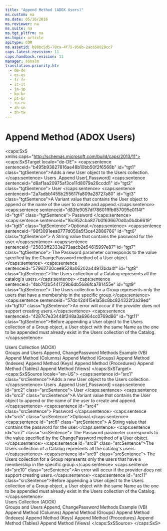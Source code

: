 ```yaml
---
title: "Append Method (ADOX Users)"
ms.custom: na
ms.date: 05/16/2016
ms.reviewer: na
ms.suite: na
ms.tgt_pltfrm: na
ms.topic: article
apitype: COM
ms.assetid: b80bc5d5-78ca-4f75-956b-2ac658029cc7
caps.latest.revision: 11
caps.handback.revision: 11
manager: sonalm
translation.priority.ht: 
  - de-de
  - es-es
  - fr-fr
  - it-it
  - ja-jp
  - ko-kr
  - pt-br
  - ru-ru
  - zh-cn
  - zh-tw
---
```

# Append Method (ADOX Users)
<?xml version="1.0" encoding="utf-8"?>
<caps:SxS xmlns:caps="http://schemas.microsoft.com/build/caps/2013/11">
  <caps:SxSTarget locale="de-DE">
    <developerReferenceWithSyntaxDocument xsi:schemaLocation="http://ddue.schemas.microsoft.com/authoring/2003/5 http://dduestorage.blob.core.windows.net/ddueschema/developer.xsd" xmlns="http://ddue.schemas.microsoft.com/authoring/2003/5" xmlns:xlink="http://www.w3.org/1999/xlink" xmlns:xsi="http://www.w3.org/2001/XMLSchema-instance">
      <introduction>
        <para>
          <caps:sentence sentenceid="b495b93827816ae48b10bb50f2f6568b" id="tgt1" class="tgtSentence">Adds a new <legacyLink xlink:href="f68e32ce-ef7c-407d-bdb5-d280947ae0e2">User</legacyLink> object to the <legacyLink xlink:href="0a30fa74-6f10-4410-bd70-882e7c43cd46">Users</legacyLink> collection.</caps:sentence>
        </para>
      </introduction>
      <syntaxSection>
        <legacySyntax>
          <parameterReference>Users</parameterReference>
          <legacyBold>.Append </legacyBold>
          <parameterReference>User</parameterReference>[<legacyBold>,</legacyBold><parameterReference>Password</parameterReference>]</legacySyntax>
      </syntaxSection>
      <parameters>
        <content>
          <definitionTable>
            <definedTerm>
              <caps:sentence sentenceid="d8af1aa20975af3ce11d8079a26ccdd1" id="tgt2" class="tgtSentence"> <legacyItalic>User</legacyItalic> </caps:sentence>
            </definedTerm>
            <definition>
              <para>
                <caps:sentence sentenceid="2a7adbb1455b255617fa809a28727a80" id="tgt3" class="tgtSentence">A <languageKeyword>Variant</languageKeyword> value that contains the <legacyBold>User</legacyBold> object to append or the name of the user to create and append.</caps:sentence>
              </para>
            </definition>
            <definedTerm>
              <caps:sentence sentenceid="d83fe9057df78601fffb657095e0114f" id="tgt4" class="tgtSentence"> <legacyItalic>Password</legacyItalic> </caps:sentence>
            </definedTerm>
            <definition>
              <para>
                <caps:sentence sentenceid="16c952cba827b0f636670d0a0b4b6619" id="tgt5" class="tgtSentence">Optional.</caps:sentence>
                <caps:sentence sentenceid="98f3091eea0777d050a5f3ce42886766" id="tgt6" class="tgtSentence"> A <languageKeyword>String</languageKeyword> value that contains the password for the user.</caps:sentence>
                <caps:sentence sentenceid="25833ff2333e273aacb2e54615997e87" id="tgt7" class="tgtSentence"> The <legacyItalic>Password </legacyItalic>parameter corresponds to the value specified by the <legacyLink xlink:href="d187fbc6-5fac-4abb-803d-bf344dcf0302">ChangePassword</legacyLink> method of a <legacyBold>User</legacyBold> object.</caps:sentence>
              </para>
            </definition>
          </definitionTable>
        </content>
      </parameters>
      <languageReferenceRemarks>
        <content>
          <para>
            <caps:sentence sentenceid="57962730cee9528a06202a44912bda4f" id="tgt8" class="tgtSentence">The <legacyBold>Users</legacyBold> collection of a <legacyLink xlink:href="bb651639-a488-4e38-b6de-0ed99fa4dd92">Catalog</legacyLink> represents all the catalog's users.</caps:sentence>
            <caps:sentence sentenceid="4bb7f2b5441729b6db5686fca781455e" id="tgt9" class="tgtSentence"> The <legacyBold>Users</legacyBold> collection for a <legacyLink xlink:href="55ef0ade-68ea-4da5-8aa5-4cd27d1f6d1e">Group</legacyLink> represents only the users that have a membership in the specific group.</caps:sentence>
          </para>
          <para>
            <caps:sentence sentenceid="57dc42d415e1a58c8bc824322f2a29ed" id="tgt10" class="tgtSentence">An error will occur if the provider does not support creating users.</caps:sentence>
          </para>
          <alert class="note">
            <para>
              <caps:sentence sentenceid="4287c7e33448f248a3a6964cc0769d86" id="tgt11" class="tgtSentence">Before appending a <legacyBold>User</legacyBold> object to the <legacyBold>Users</legacyBold> collection of a <legacyBold>Group</legacyBold> object, a <legacyBold>User</legacyBold> object with the same <legacyLink xlink:href="81b92baf-b6b9-4f4e-9f33-4503795518cd">Name</legacyLink> as the one to be appended must already exist in the <legacyBold>Users</legacyBold> collection of the <legacyBold>Catalog</legacyBold>.</caps:sentence>
            </para>
          </alert>
        </content>
      </languageReferenceRemarks>
      <section>
        <title>
          <caps:sentence sentenceid="2f342d3be839cc5b67ae0de7d404b8e6" id="tgt12" class="tgtSentence">Applies To</caps:sentence>
        </title>
        <content>
          <para>
            <link xlink:href="0a30fa74-6f10-4410-bd70-882e7c43cd46">Users Collection (ADOX)</link>
          </para>
        </content>
      </section>
      <relatedTopics>
        <link xlink:href="c9426757-9cdd-4a95-b506-d3d011569109">Groups and Users Append, ChangePassword Methods Example (VB)</link>
        <link xlink:href="7a46d23c-efef-4ec7-815d-cd3ac86787dd">Append Method (Columns)</link>
        <link xlink:href="56b94fc6-7ef0-4e4a-82a3-033b94c46036">Append Method (Groups)</link>
        <link xlink:href="6695769f-275b-4b70-81bd-1a5f7d74926c">Append Method (Indexes)</link>
        <link xlink:href="215a5391-f422-42ec-99ea-4e6fbb5d3d64">Append Method (Keys)</link>
        <link xlink:href="38e3492c-c1e1-42e3-a71a-befdc90204db">Append Method (Procedures)</link>
        <link xlink:href="a362ed51-314c-4783-9598-538dbf755f3d">Append Method (Tables)</link>
        <link xlink:href="6070fd58-3237-4c77-a966-5b39ce5d57e4">Append Method (Views)</link>
      </relatedTopics>
    </developerReferenceWithSyntaxDocument>
  </caps:SxSTarget>
  <caps:SxSSource locale="en-US">
    <developerReferenceWithSyntaxDocument xsi:schemaLocation="http://ddue.schemas.microsoft.com/authoring/2003/5 http://dduestorage.blob.core.windows.net/ddueschema/developer.xsd" xmlns="http://ddue.schemas.microsoft.com/authoring/2003/5" xmlns:xlink="http://www.w3.org/1999/xlink" xmlns:xsi="http://www.w3.org/2001/XMLSchema-instance">
      <introduction>
        <para>
          <caps:sentence id="src1" class="srcSentence">Adds a new <legacyLink xlink:href="f68e32ce-ef7c-407d-bdb5-d280947ae0e2">User</legacyLink> object to the <legacyLink xlink:href="0a30fa74-6f10-4410-bd70-882e7c43cd46">Users</legacyLink> collection.</caps:sentence>
        </para>
      </introduction>
      <syntaxSection>
        <legacySyntax>
          <parameterReference>Users</parameterReference>
          <legacyBold>.Append </legacyBold>
          <parameterReference>User</parameterReference>[<legacyBold>,</legacyBold><parameterReference>Password</parameterReference>]</legacySyntax>
      </syntaxSection>
      <parameters>
        <content>
          <definitionTable>
            <definedTerm>
              <caps:sentence id="src2" class="srcSentence"> <legacyItalic>User</legacyItalic> </caps:sentence>
            </definedTerm>
            <definition>
              <para>
                <caps:sentence id="src3" class="srcSentence">A <languageKeyword>Variant</languageKeyword> value that contains the <legacyBold>User</legacyBold> object to append or the name of the user to create and append.</caps:sentence>
              </para>
            </definition>
            <definedTerm>
              <caps:sentence id="src4" class="srcSentence"> <legacyItalic>Password</legacyItalic> </caps:sentence>
            </definedTerm>
            <definition>
              <para>
                <caps:sentence id="src5" class="srcSentence">Optional.</caps:sentence>
                <caps:sentence id="src6" class="srcSentence"> A <languageKeyword>String</languageKeyword> value that contains the password for the user.</caps:sentence>
                <caps:sentence id="src7" class="srcSentence"> The <legacyItalic>Password </legacyItalic>parameter corresponds to the value specified by the <legacyLink xlink:href="d187fbc6-5fac-4abb-803d-bf344dcf0302">ChangePassword</legacyLink> method of a <legacyBold>User</legacyBold> object.</caps:sentence>
              </para>
            </definition>
          </definitionTable>
        </content>
      </parameters>
      <languageReferenceRemarks>
        <content>
          <para>
            <caps:sentence id="src8" class="srcSentence">The <legacyBold>Users</legacyBold> collection of a <legacyLink xlink:href="bb651639-a488-4e38-b6de-0ed99fa4dd92">Catalog</legacyLink> represents all the catalog's users.</caps:sentence>
            <caps:sentence id="src9" class="srcSentence"> The <legacyBold>Users</legacyBold> collection for a <legacyLink xlink:href="55ef0ade-68ea-4da5-8aa5-4cd27d1f6d1e">Group</legacyLink> represents only the users that have a membership in the specific group.</caps:sentence>
          </para>
          <para>
            <caps:sentence id="src10" class="srcSentence">An error will occur if the provider does not support creating users.</caps:sentence>
          </para>
          <alert class="note">
            <para>
              <caps:sentence id="src11" class="srcSentence">Before appending a <legacyBold>User</legacyBold> object to the <legacyBold>Users</legacyBold> collection of a <legacyBold>Group</legacyBold> object, a <legacyBold>User</legacyBold> object with the same <legacyLink xlink:href="81b92baf-b6b9-4f4e-9f33-4503795518cd">Name</legacyLink> as the one to be appended must already exist in the <legacyBold>Users</legacyBold> collection of the <legacyBold>Catalog</legacyBold>.</caps:sentence>
            </para>
          </alert>
        </content>
      </languageReferenceRemarks>
      <section>
        <title>
          <caps:sentence id="src12" class="srcSentence">Applies To</caps:sentence>
        </title>
        <content>
          <para>
            <link xlink:href="0a30fa74-6f10-4410-bd70-882e7c43cd46">Users Collection (ADOX)</link>
          </para>
        </content>
      </section>
      <relatedTopics>
        <link xlink:href="c9426757-9cdd-4a95-b506-d3d011569109">Groups and Users Append, ChangePassword Methods Example (VB)</link>
        <link xlink:href="7a46d23c-efef-4ec7-815d-cd3ac86787dd">Append Method (Columns)</link>
        <link xlink:href="56b94fc6-7ef0-4e4a-82a3-033b94c46036">Append Method (Groups)</link>
        <link xlink:href="6695769f-275b-4b70-81bd-1a5f7d74926c">Append Method (Indexes)</link>
        <link xlink:href="215a5391-f422-42ec-99ea-4e6fbb5d3d64">Append Method (Keys)</link>
        <link xlink:href="38e3492c-c1e1-42e3-a71a-befdc90204db">Append Method (Procedures)</link>
        <link xlink:href="a362ed51-314c-4783-9598-538dbf755f3d">Append Method (Tables)</link>
        <link xlink:href="6070fd58-3237-4c77-a966-5b39ce5d57e4">Append Method (Views)</link>
      </relatedTopics>
    </developerReferenceWithSyntaxDocument>
  </caps:SxSSource>
</caps:SxS>